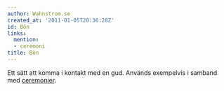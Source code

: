 ```yaml
---
author: Wahnstrom.se
created_at: '2011-01-05T20:36:28Z'
id: Bön
links:
  mention:
  - ceremoni
title: Bön
---
```


Ett sätt att komma i kontakt med en gud. Används exempelvis i samband med [ceremonier].

  [ceremonier]: ceremoni
